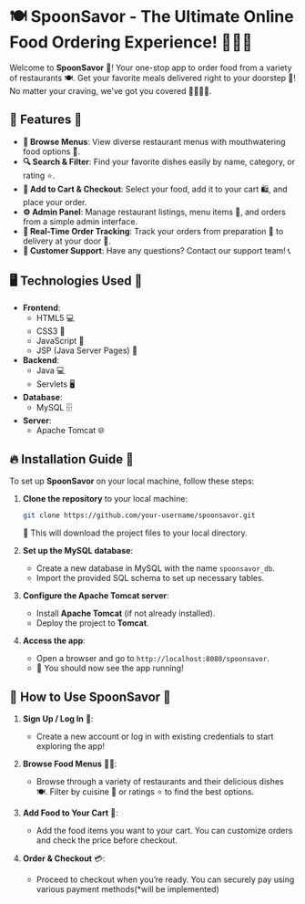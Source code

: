 
# 🍽️ **SpoonSavor** - The Ultimate Online Food Ordering Experience! 🍔🍕🍣

Welcome to **SpoonSavor** 🥄! Your one-stop app to order food from a variety of restaurants 🍽️. Get your favorite meals delivered right to your doorstep 🚚! No matter your craving, we've got you covered 🍝🍕🌮🍣.

## 🎉 **Features** 🚀
- **🍔 Browse Menus**: View diverse restaurant menus with mouthwatering food options 🤤.
- **🔍 Search & Filter**: Find your favorite dishes easily by name, category, or rating ⭐️.
- **🛒 Add to Cart & Checkout**: Select your food, add it to your cart 🛍️, and place your order.
- **⚙️ Admin Panel**: Manage restaurant listings, menu items 🍕, and orders from a simple admin interface.
- **🚚 Real-Time Order Tracking**: Track your orders from preparation 🍳 to delivery at your door 🚪.
- **💬 Customer Support**: Have any questions? Contact our support team! 📞

## 🖥️ **Technologies Used** 🔧
- **Frontend**:
  - HTML5 💻
  - CSS3 🎨
  - JavaScript 📜
  - JSP (Java Server Pages) 📄
- **Backend**:
  - Java 💻
  - Servlets 🖥️
- **Database**:
  - MySQL 🗄️
- **Server**:
  - Apache Tomcat 🌐

## 🔥 **Installation Guide** 🔧

To set up **SpoonSavor** on your local machine, follow these steps:

1. **Clone the repository** to your local machine:
   ```bash
   git clone https://github.com/your-username/spoonsavor.git
   ```
   📂 This will download the project files to your local directory.

2. **Set up the MySQL database**:
   - Create a new database in MySQL with the name `spoonsavor_db`.
   - Import the provided SQL schema to set up necessary tables.

3. **Configure the Apache Tomcat server**:
   - Install **Apache Tomcat** (if not already installed).
   - Deploy the project to **Tomcat**.

4. **Access the app**:
   - Open a browser and go to `http://localhost:8080/spoonsavor`.
   - 🎉 You should now see the app running!

## 🔧 **How to Use SpoonSavor** 🍴

1. **Sign Up / Log In** 👤:
   - Create a new account or log in with existing credentials to start exploring the app!

2. **Browse Food Menus** 🍣🍕:
   - Browse through a variety of restaurants and their delicious dishes 🍽️. Filter by cuisine 🍲 or ratings ⭐ to find the best options.

3. **Add Food to Your Cart** 🛒:
   - Add the food items you want to your cart. You can customize orders and check the price before checkout.

4. **Order & Checkout** 💳:
   - Proceed to checkout when you’re ready. You can securely pay using various payment methods(*will be implemented)
